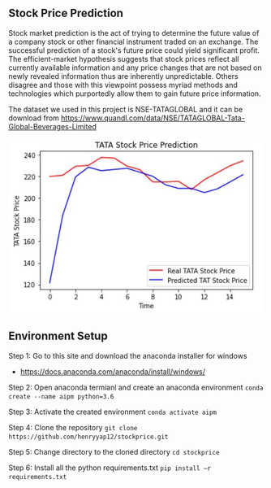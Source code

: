 ## Stock Price Prediction
Stock market prediction is the act of trying to determine the future value of a company stock or other financial instrument traded on an exchange. The successful prediction of a stock's future price could yield significant profit. The efficient-market hypothesis suggests that stock prices reflect all currently available information and any price changes that are not based on newly revealed information thus are inherently unpredictable. Others disagree and those with this viewpoint possess myriad methods and technologies which purportedly allow them to gain future price information.

The dataset we used in this project is NSE-TATAGLOBAL and it can be download from https://www.quandl.com/data/NSE/TATAGLOBAL-Tata-Global-Beverages-Limited


![sample](misc/1.JPG)

## Environment Setup

Step 1: Go to this site and download the anaconda installer for windows
+ https://docs.anaconda.com/anaconda/install/windows/

Step 2: Open anaconda termianl and create an anaconda environment
```conda create --name aipm python=3.6```

Step 3: Activate the created environment
```conda activate aipm```

Step 4: Clone the repository
```git clone https://github.com/henryyap12/stockprice.git```

Step 5: Change directory to the cloned directory
```cd stockprice```

Step 6: Install all the python requirements.txt
```pip install –r requirements.txt```


